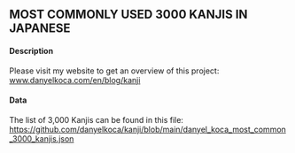 ## MOST COMMONLY USED 3000 KANJIS IN JAPANESE

#### Description

Please visit my website to get an overview of this project: www.danyelkoca.com/en/blog/kanji

#### Data

The list of 3,000 Kanjis can be found in this file: https://github.com/danyelkoca/kanji/blob/main/danyel_koca_most_common_3000_kanjis.json

